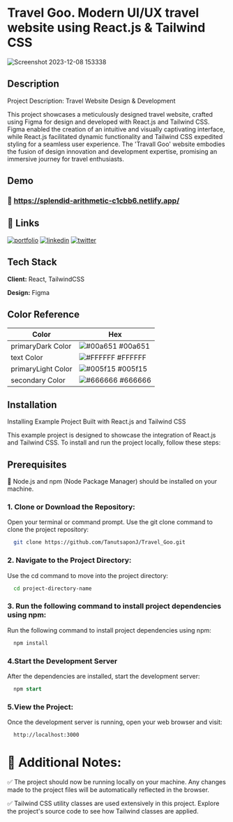 
# Travel Goo. Modern UI/UX travel website using React.js & Tailwind CSS

![Screenshot 2023-12-08 153338](https://github.com/TanutsaponJ/Travel_Goo/assets/114305352/bb941661-8c4c-4e3d-a109-e72dcdc8bfa7) 

##  Description 

Project Description: Travel Website Design & Development

This project showcases a meticulously designed travel website, crafted using Figma for design and developed with React.js and Tailwind CSS. Figma enabled the creation of an intuitive and visually captivating interface, while React.js facilitated dynamic functionality and Tailwind CSS expedited styling for a seamless user experience. The 'Travall Goo' website embodies the fusion of design innovation and development expertise, promising an immersive journey for travel enthusiasts.



## Demo 

###  🚀 https://splendid-arithmetic-c1cbb6.netlify.app/




## 🔗 Links
[![portfolio](https://img.shields.io/badge/my_portfolio-000?style=for-the-badge&logo=ko-fi&logoColor=white)]()
[![linkedin](https://img.shields.io/badge/linkedin-0A66C2?style=for-the-badge&logo=linkedin&logoColor=white)](https://www.linkedin.com/in/tanutsapon/)
[![twitter](https://img.shields.io/badge/twitter-1DA1F2?style=for-the-badge&logo=twitter&logoColor=white)](https://twitter.com/TJinaongkan)


## Tech Stack

**Client:** React, TailwindCSS

**Design:** Figma

## Color Reference

| Color             | Hex                                                                |
| ----------------- | ------------------------------------------------------------------ |
| primaryDark Color | ![#00a651](https://via.placeholder.com/10/00a651?text=+) #00a651 |
| text Color | ![#FFFFFF](https://via.placeholder.com/10/FFFFFF?text=+) #FFFFFF |
| primaryLight Color | ![#005f15](https://via.placeholder.com/10/005f15?text=+) #005f15 |
| secondary Color | ![#666666](https://via.placeholder.com/10/666666?text=+) #666666 |


## Installation

Installing Example Project Built with React.js and Tailwind CSS

This example project is designed to showcase the integration of React.js and Tailwind CSS. To install and run the project locally, follow these steps:

## Prerequisites

 📙 Node.js and npm (Node Package Manager) should be installed on your machine.


### 1. Clone or Download the Repository: 

Open your terminal or command prompt.
Use the git clone command to clone the project repository:
```bash
  git clone https://github.com/TanutsaponJ/Travel_Goo.git
```

### 2. Navigate to the Project Directory:
Use the cd command to move into the project directory:
```bash
  cd project-directory-name
```

### 3. Run the following command to install project dependencies using npm:
Run the following command to install project dependencies using npm:
```bash
  npm install
```

### 4.Start the Development Server
After the dependencies are installed, start the development server:
```sql
  npm start
```

### 5.View the Project:
Once the development server is running, open your web browser and visit:
```arduino
  http://localhost:3000
```

# 📙 Additional Notes:
✅ The project should now be running locally on your machine. Any changes made to the project files will be automatically reflected in the browser.

✅ Tailwind CSS utility classes are used extensively in this project. Explore the project's source code to see how Tailwind classes are applied.

